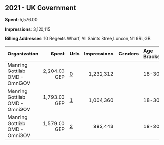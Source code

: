 ## 2021 - UK Government 
**Spent**: 5,576.00

**Impressions**: 3,120,115

**Billing Addresses**: 10 Regents Wharf, All Saints Stree,London,N1 9RL,GB

|Organization|Spent|Urls|Impressions|Genders|Age Brackets|Country Codes|
|:---|---:|:---|---:|:---|:---|:---|
|Manning Gottlieb OMD - OmniGOV|2,204.00 GBP|[0](https://www.snap.com/political-ads/asset/8c3f31d0ec309bcabc10d755839411df17fffef028ce2154529cb32fabcbcd25?mediaType=mp4)|1,232,312||18-30|united kingdom|
|Manning Gottlieb OMD - OmniGOV|1,793.00 GBP|[1](https://www.snap.com/political-ads/asset/d5fe77cbed8ff3ebf70012dc368b1d864dc7b85ae99bc43d95929444ad8706f4?mediaType=mp4)|1,004,360||18-30|united kingdom|
|Manning Gottlieb OMD - OmniGOV|1,579.00 GBP|[2](https://www.snap.com/political-ads/asset/88c8524b21135010b2d90363e0a50529bfab7e3764c7e788548c33db93a62bcd?mediaType=mp4)|883,443||18-30|united kingdom|

